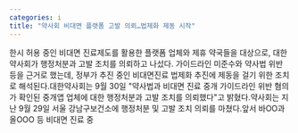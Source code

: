 ```yaml
---
categories: i
title: "약사회 비대면 플랫폼 고발 의뢰…법제화 제동 시작"
---
```

한시 허용 중인 비대면 진료제도를 활용한 플랫폼 업체와 제휴 약국들을 대상으로, 대한약사회가 행정처분과 고발 조치를 의뢰하고 나섰다. 가이드라인 미준수와 약사법 위반 등을 근거로 했는데, 정부가 추진 중인 비대면진료 법제화 추진에 제동을 걸기 위한 조치로 해석된다.대한약사회는 9월 30일 "약사법과 비대면 진료 중개 가이드라인 위반 혐의가 확인된 중개앱 업체에 대한 행정처분과 고발 조치를 의뢰했다"고 밝혔다.약사회는 지난 9월 29일 서울 강남구보건소에 행정처분 및 고발 조치 의뢰를 마쳤다.앞서 바OO과 올OOO 등 비대면 진료 중